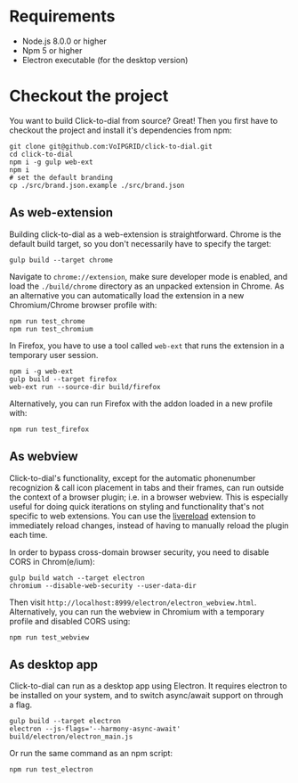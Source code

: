 # Requirements
* Node.js 8.0.0 or higher
* Npm 5 or higher
* Electron executable (for the desktop version)

# Checkout the project
You want to build Click-to-dial from source? Great! Then you first have to
checkout the project and install it's dependencies from npm:

    git clone git@github.com:VoIPGRID/click-to-dial.git
    cd click-to-dial
    npm i -g gulp web-ext
    npm i
    # set the default branding
    cp ./src/brand.json.example ./src/brand.json


## As web-extension
Building click-to-dial as a web-extension is straightforward. Chrome is the
default build target, so you don't necessarily have to specify the target:

    gulp build --target chrome

Navigate to `chrome://extension`, make sure developer mode is enabled, and load
the `./build/chrome` directory as an unpacked extension in Chrome. As an alternative
you can automatically load the extension in a new Chromium/Chrome browser profile with:

    npm run test_chrome
    npm run test_chromium

In Firefox, you have to use a tool called `web-ext` that runs the extension in
a temporary user session.

    npm i -g web-ext
    gulp build --target firefox
    web-ext run --source-dir build/firefox

Alternatively, you can run Firefox with the addon loaded in a new profile with:

    npm run test_firefox


## As webview
Click-to-dial's functionality, except for the automatic phonenumber recognizion &
call icon placement in tabs and their frames, can run outside the context of a
browser plugin; i.e. in a browser webview. This is especially useful for doing quick
iterations on styling and functionality that's not specific to web extensions.
You can use the [livereload](https://chrome.google.com/webstore/detail/livereload/jnihajbhpnppcggbcgedagnkighmdlei) extension to immediately reload changes, instead
of having to manually reload the plugin each time.

In order to bypass cross-domain browser security, you need to disable CORS in
Chrom(e/ium):

    gulp build watch --target electron
    chromium --disable-web-security --user-data-dir

Then visit `http://localhost:8999/electron/electron_webview.html`. Alternatively,
you can run the webview in Chromium with a temporary profile and disabled CORS using:

    npm run test_webview


## As desktop app
Click-to-dial can run as a desktop app using Electron. It requires electron to be
installed on your system, and to switch async/await support on through a flag.

    gulp build --target electron
    electron --js-flags='--harmony-async-await' build/electron/electron_main.js

Or run the same command as an npm script:

    npm run test_electron

